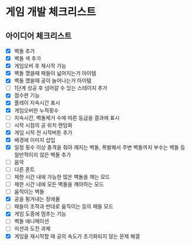 # 게임 개발 체크리스트

## 아이디어 체크리스트 

- [x] 벽돌 추가
- [x] 벽돌 색 추가
- [x] 게임오버 후 재시작 가능
- [x] 벽돌 깼을때 패들이 넓어지는거 아이템
- [x] 벽돌 깼을때 공이 늘어나는거 아이템
- [ ] 1단계 성공 후 넘어갈 수 있는 스테이지 추가
- [x] 점수판 기능
- [x] 플레이 지속시간 표시
- [x] 게임오버한 누적횟수
- [ ] 지속시간, 벽돌제거 수에 따른 등급을 결과에 표시
- [ ] 시작 시점의 공 위치 랜덤화
- [x] 게임 시작 전 시작버튼 추가
- [x] 배경에 이미지 삽입
- [x] 일정 횟수 이상 충격을 줘야 깨지는 벽돌, 폭발해서 주변 벽돌까지 부수는 벽돌 등 일반적이지 않은 벽돌 추가
- [ ] 음악
- [ ] 다른 폰트
- [ ] 제한 시간 내에 가능한 많은 벽돌을 깨는 모드
- [ ] 제한 시간 내에 모든 벽돌을 깨야하는 모드
- [ ] 움직이는 벽돌
- [x] 공을 튕겨내는 장애물
- [ ] 패들이 조작과 반대로 움직이는 등의 패들 모드
- [x] 게임 도중에 멈추는 기능
- [ ] 벽돌 애니메이션
- [ ] 미션과 도전 과제
- [x] 게임을 재시작할 때 공의 속도가 초기화되지 않는 문제 해결
